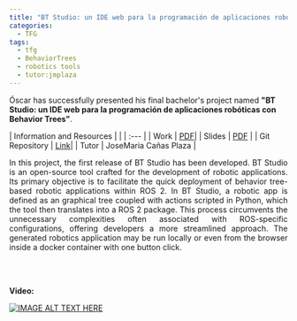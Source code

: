 ```yaml
---
title: "BT Studio: un IDE web para la programación de aplicaciones robóticas con Behavior Trees"
categories:
  - TFG
tags:
  - tfg
  - BehaviorTrees
  - robotics tools
  - tutor:jmplaza
---
```



Óscar has successfully presented his final bachelor's project named **"BT Studio: un IDE web para la programación de aplicaciones robóticas con Behavior Trees"**.


| Information and Resources  | |
| :--- |
| Work |  [PDF](https://github.com/RoboticsLabURJC/2023-tfg-oscar-martinez/blob/main/tfg_final.pdf)| 
| Slides | [PDF](https://github.com/RoboticsLabURJC/2023-tfg-oscar-martinez/blob/main/slides.pdf) |
| Git Repository | [Link](https://github.com/JdeRobot/bt-studio)|
| Tutor | JoseMaria Cañas Plaza |


<div style="text-align: justify"> 

In this project, the first release of BT Studio has been developed. BT Studio is an open-source tool crafted for the development of robotic applications. Its primary objective is to facilitate the quick deployment of behavior tree-based robotic applications within ROS 2. In BT Studio, a robotic app is defined as an graphical tree coupled with actions scripted in Python, which the tool then translates into a ROS 2 package. This process circumvents the unnecessary complexities often associated with ROS-specific configurations, offering developers a more streamlined approach. The generated robotics application may be run locally or even from the browser inside a docker container with one button click.


</div>

<br>
<br>

**Video:**
<br>

[![IMAGE ALT TEXT HERE](https://img.youtube.com/vi/a4c-nRevF_c/0.jpg)](https://www.youtube.com/watch?v=a4c-nRevF_c)

